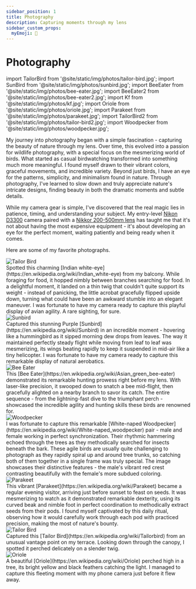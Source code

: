 ```yaml
---
sidebar_position: 1
title: Photography
description: Capturing moments through my lens
sidebar_custom_props: 
  myEmoji: 📸
---
```


# Photography

import TailorBird from '@site/static/img/photos/tailor-bird.jpg';
import SunBird from '@site/static/img/photos/sunbird.jpg';
import BeeEater from '@site/static/img/photos/bee-eater.jpg';
import BeeEater2 from '@site/static/img/photos/bee-eater2.jpg';
import Kf from '@site/static/img/photos/kf.jpg';
import Oriole from '@site/static/img/photos/oriole.jpg';
import Parakeet from '@site/static/img/photos/parakeet.jpg';
import TailorBird2 from '@site/static/img/photos/tailor-bird2.jpg';
import Woodpecker from '@site/static/img/photos/woodpecker.jpg';

My journey into photography began with a simple fascination - capturing the beauty of nature through my lens. Over time, this evolved into a passion for wildlife photography, with a special focus on the mesmerizing world of birds. What started as casual birdwatching transformed into something much more meaningful. I found myself drawn to their vibrant colors, graceful movements, and incredible variety. Beyond just birds, I have an eye for the patterns, simplicity, and minimalism found in nature. Through photography, I've learned to slow down and truly appreciate nature's intricate designs, finding beauty in both the dramatic moments and subtle details.

While my camera gear is simple, I've discovered that the real magic lies in patience, timing, and understanding your subject. My entry-level [Nikon D3300](https://en.wikipedia.org/wiki/Nikon_D3300) camera paired with a [Nikkor 200-500mm lens](https://www.nikon.co.in/af-s-nikkor-200-500mm-f56e-ed-vr) has taught me that it's not about having the most expensive equipment - it's about developing an eye for the perfect moment, waiting patiently and being ready when it comes.

Here are some of my favorite photographs.


<div style={{ border: '1px solid black', marginBottom: '30px', paddingLeft: '10px', paddingRight: '10px', paddingTop: '10px',}}>
    <img src={TailorBird} style={{ width: '100%'}}  alt="Tailor Bird"/>
    <div style={{ paddingRight: '10px', fontSize: '0.8em' }}>
        Spotted this charming [Indian white-eye](https://en.wikipedia.org/wiki/Indian_white-eye) from my balcony. While foraging for food, it hopped nimbly between branches searching for food. In a delightful moment, it landed on a thin twig that couldn't quite support its weight - instead of panicking, the little acrobat gracefully flipped upside down, turning what could have been an awkward stumble into an elegant maneuver. I was fortunate to have my camera ready to capture this playful display of avian agility. A rare sighting, for sure.
    </div>
</div>

<div style={{ border: '1px solid black', marginBottom: '30px', paddingLeft: '10px', paddingRight: '10px', paddingTop: '10px', }}>
    <img src={SunBird} style={{ width: '100%' }} alt="Sunbird" />
    <div style={{ paddingRight: '10px', fontSize: '0.8em' }}>
        Captured this stunning Purple [Sunbird](https://en.wikipedia.org/wiki/Sunbird) in an incredible moment - hovering like a hummingbird as it sipped morning dew drops from leaves. The way it maintained perfectly steady flight while moving from leaf to leaf was mesmerizing, its wings beating rapidly to keep it suspended in mid-air like a tiny helicopter. I was fortunate to have my camera ready to capture this remarkable display of natural aerobatics.
    </div>
</div>

<div style={{ border: '1px solid black', marginBottom: '30px', paddingLeft: '10px', paddingRight: '10px', paddingTop: '10px', }}>
    <img src={BeeEater} style={{ width: '100%' }} alt="Bee Eater" />
    <div style={{ paddingRight: '10px', fontSize: '0.8em' }}>
        This [Bee Eater](https://en.wikipedia.org/wiki/Asian_green_bee-eater) demonstrated its remarkable hunting prowess right before my lens. 
        With laser-like precision, it swooped down to snatch a bee mid-flight, then gracefully alighted on a nearby branch to savor its catch. 
        The entire sequence - from the lightning-fast dive to the triumphant perch - showcased the incredible agility and hunting skills these birds are renowned for.
    </div>
</div>

<div style={{ border: '1px solid black', marginBottom: '30px', paddingLeft: '10px', paddingRight: '10px', paddingTop: '10px', }}>
    <img src={Woodpecker} style={{ width: '100%' }} alt="Woodpecker" />
    <div style={{ paddingRight: '10px', fontSize: '0.8em' }}>
        I was fortunate to capture this remarkable [White-naped Woodpecker](https://en.wikipedia.org/wiki/White-naped_woodpecker) pair - male and female working in perfect synchronization. Their rhythmic hammering echoed through the trees as they methodically searched for insects beneath the bark. These agile birds are usually quite challenging to photograph as they rapidly spiral up and around tree trunks, so catching both of them together in a single frame was truly special. The image showcases their distinctive features - the male's vibrant red crest contrasting beautifully with the female's more subdued coloring.
    </div>
</div>

<!-- <div style={{ border: '1px solid black', marginBottom: '30px', paddingLeft: '10px', paddingRight: '10px', paddingTop: '10px', }}>
    <img src={Kf} style={{ width: '100%' }} alt="Kingfisher" />
    <div style={{ paddingRight: '10px', fontSize: '0.8em' }}>
        I spotted this striking [Kingfisher](https://en.wikipedia.org/wiki/Kingfisher) while walking along a stream. 
        It darted into the water and grabbed a fish in the blink of an eye. The vivid blue feathers were incredible against the calm water backdrop.
    </div>
</div> -->



<div style={{ border: '1px solid black', marginBottom: '30px', paddingLeft: '10px', paddingRight: '10px', paddingTop: '10px', }}>
    <img src={Parakeet} style={{ width: '100%' }} alt="Parakeet" />
    <div style={{ paddingRight: '10px', fontSize: '0.8em' }}>
        This vibrant [Parakeet](https://en.wikipedia.org/wiki/Parakeet) became a regular evening visitor, arriving just before sunset to feast on seeds. It was mesmerizing to watch as it demonstrated remarkable dexterity, using its curved beak and nimble foot in perfect coordination to methodically extract seeds from their pods. I found myself captivated by this daily ritual, observing how it would carefully work through each pod with practiced precision, making the most of nature's bounty.
    </div>
</div>

<div style={{ border: '1px solid black', marginBottom: '30px', paddingLeft: '10px', paddingRight: '10px', paddingTop: '10px', }}>
    <img src={TailorBird2} style={{ width: '100%' }} alt="Tailor Bird" />
    <div style={{ paddingRight: '10px', fontSize: '0.8em' }}>
        Captured this [Tailor Bird](https://en.wikipedia.org/wiki/Tailorbird) from an unusual vantage point on my terrace. Looking down through the canopy, I spotted it perched delicately on a slender twig.
    </div>
</div>


<div style={{ border: '1px solid black', marginBottom: '30px', paddingLeft: '10px', paddingRight: '10px', paddingTop: '10px', }}>
    <img src={Oriole} style={{ width: '100%' }} alt="Oriole" />
    <div style={{ paddingRight: '10px', fontSize: '0.8em' }}>
        A beautiful [Oriole](https://en.wikipedia.org/wiki/Oriole) perched high in a tree, its bright yellow and black feathers catching the light. I managed to capture this fleeting moment with my phone camera just before it flew away.
    </div>
</div>